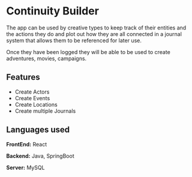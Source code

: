 # Continuity Builder

The app can be used by creative types to keep track of their entities and the actions they do and plot out how they are all connected in a journal system that allows them to be referenced for later use.

Once they have been logged they will be able to be used to create adventures, movies, campaigns.



## Features

- Create Actors
- Create Events
- Create Locations
- Create multiple Journals


## Languages used

**FrontEnd:** React

**Backend:** Java, SpringBoot

**Server:** MySQL
